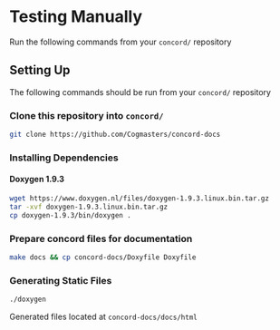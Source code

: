 # Testing Manually

Run the following commands from your `concord/` repository

## Setting Up

The following commands should be run from your `concord/` repository

### Clone this repository into `concord/`
```sh
git clone https://github.com/Cogmasters/concord-docs
```

### Installing Dependencies
#### Doxygen 1.9.3
```sh
wget https://www.doxygen.nl/files/doxygen-1.9.3.linux.bin.tar.gz
tar -xvf doxygen-1.9.3.linux.bin.tar.gz
cp doxygen-1.9.3/bin/doxygen .
```

### Prepare concord files for documentation
```sh
make docs && cp concord-docs/Doxyfile Doxyfile
```

### Generating Static Files
```sh
./doxygen
```

Generated files located at `concord-docs/docs/html`
